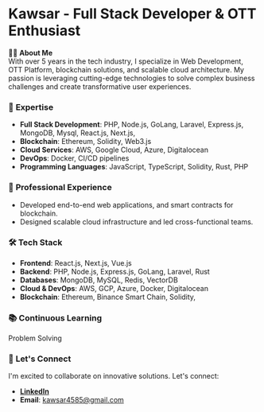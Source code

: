 # Kawsar - Full Stack Developer & OTT Enthusiast

👨‍💻 **About Me**  
With over 5 years in the tech industry, I specialize in Web Development, OTT Platform, blockchain solutions, and scalable cloud architecture. My passion is leveraging cutting-edge technologies to solve complex business challenges and create transformative user experiences.

### 🚀 **Expertise**
- **Full Stack Development**: PHP, Node.js, GoLang, Laravel, Express.js, MongoDB, Mysql, React.js, Next.js,
- **Blockchain**: Ethereum, Solidity, Web3.js
- **Cloud Services**: AWS, Google Cloud, Azure, Digitalocean
- **DevOps**: Docker, CI/CD pipelines
- **Programming Languages**: JavaScript, TypeScript, Solidity, Rust, PHP

### 💼 **Professional Experience**
- Developed end-to-end web applications, and smart contracts for blockchain.
- Designed scalable cloud infrastructure and led cross-functional teams.
  
### 🛠️ **Tech Stack**
- **Frontend**: React.js, Next.js, Vue.js
- **Backend**: PHP, Node.js, Express.js, GoLang, Laravel, Rust
- **Databases**: MongoDB, MySQL, Redis, VectorDB
- **Cloud & DevOps**: AWS, GCP, Azure, Docker, Digitalocean
- **Blockchain**: Ethereum, Binance Smart Chain, Solidity,

### 📚 **Continuous Learning**
Problem Solving

### 🤝 **Let's Connect**
I'm excited to collaborate on innovative solutions. Let's connect:
- **[LinkedIn](https://www.linkedin.com/in/kawsar-ali-8b53a520b/)**
- **Email**: kawsar4585@gmail.com
